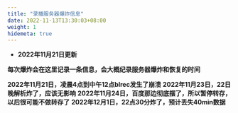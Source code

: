 ```yaml
---
title: "录播服务器爆炸信息"
date: 2022-11-13T13:30:03+08:00
weight: 1
hidemeta: true
---
```


 - **2022年11月21日更新**

**每次爆炸会在这里记录一条信息，会大概纪录服务器爆炸和恢复的时间**

**2022年11月21日，凌晨4点到中午12点blrec发生了崩溃**
**2022年11月23日，22日晚解析炸了，应该无影响**
**2022年11月24日，百度那边彻底摆了，所以暂停转存，以后很可能不做转存了**
**2022年12月1日，22点30分炸了，预计丢失40min数据**